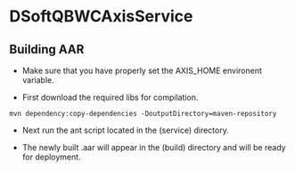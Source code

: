 # DSoftQBWCAxisService

## Building AAR
* Make sure that you have properly set the AXIS_HOME environent variable.

* First download the required libs for compilation.

```mvn dependency:copy-dependencies -DoutputDirectory=maven-repository```

* Next run the ant script located in the (service) directory.

* The newly built .aar will appear in the (build) directory and will be ready for deployment.
